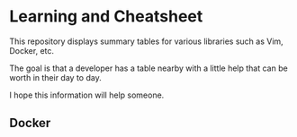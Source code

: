 # Learning and Cheatsheet

This repository displays summary tables for various libraries such as Vim, Docker, etc.

The goal is that a developer has a table nearby with a little help that can be worth in their day to day.

I hope this information will help someone.

## Docker

